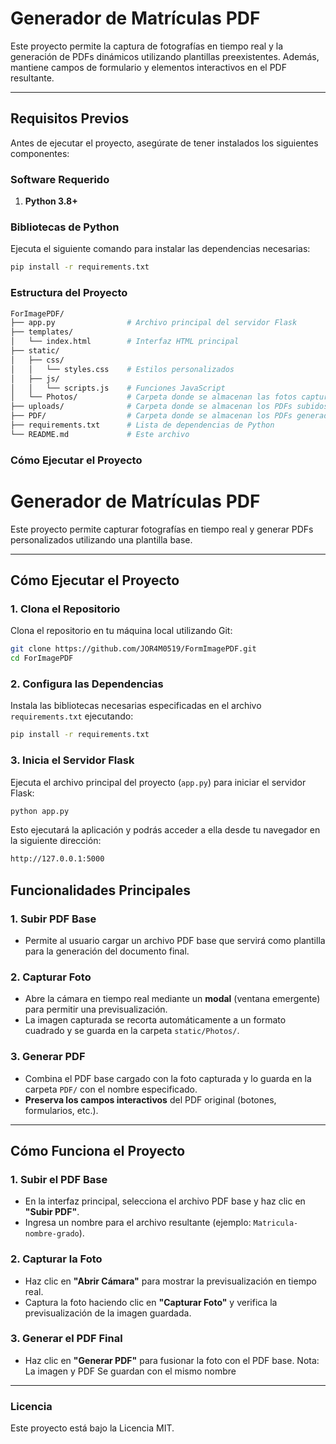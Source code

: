 # Generador de Matrículas PDF

Este proyecto permite la captura de fotografías en tiempo real y la generación de PDFs dinámicos utilizando plantillas preexistentes. Además, mantiene campos de formulario y elementos interactivos en el PDF resultante.

---

## **Requisitos Previos**

Antes de ejecutar el proyecto, asegúrate de tener instalados los siguientes componentes:

### **Software Requerido**
1. **Python 3.8+**

### **Bibliotecas de Python**
Ejecuta el siguiente comando para instalar las dependencias necesarias:
```bash
pip install -r requirements.txt
```

### **Estructura del Proyecto**

```bash
ForImagePDF/
├── app.py                # Archivo principal del servidor Flask
├── templates/
│   └── index.html        # Interfaz HTML principal
├── static/
│   ├── css/
│   │   └── styles.css    # Estilos personalizados
│   ├── js/
│   │   └── scripts.js    # Funciones JavaScript
│   └── Photos/           # Carpeta donde se almacenan las fotos capturadas
├── uploads/              # Carpeta donde se almacenan los PDFs subidos
├── PDF/                  # Carpeta donde se almacenan los PDFs generados
├── requirements.txt      # Lista de dependencias de Python
└── README.md             # Este archivo
```
### **Cómo Ejecutar el Proyecto**

# Generador de Matrículas PDF

Este proyecto permite capturar fotografías en tiempo real y generar PDFs personalizados utilizando una plantilla base.

---

## **Cómo Ejecutar el Proyecto**

### 1. Clona el Repositorio

Clona el repositorio en tu máquina local utilizando Git:

```bash
git clone https://github.com/JOR4M0519/FormImagePDF.git
cd ForImagePDF
```

### 2. Configura las Dependencias

Instala las bibliotecas necesarias especificadas en el archivo `requirements.txt` ejecutando:

```bash
pip install -r requirements.txt
```

### 3. Inicia el Servidor Flask

Ejecuta el archivo principal del proyecto (`app.py`) para iniciar el servidor Flask:

```bash
python app.py
```

Esto ejecutará la aplicación y podrás acceder a ella desde tu navegador en la siguiente dirección:
```bash
http://127.0.0.1:5000
```
## **Funcionalidades Principales**

### **1. Subir PDF Base**
- Permite al usuario cargar un archivo PDF base que servirá como plantilla para la generación del documento final.

### **2. Capturar Foto**
- Abre la cámara en tiempo real mediante un **modal** (ventana emergente) para permitir una previsualización.
- La imagen capturada se recorta automáticamente a un formato cuadrado y se guarda en la carpeta `static/Photos/`.

### **3. Generar PDF**
- Combina el PDF base cargado con la foto capturada y lo guarda en la carpeta `PDF/` con el nombre especificado.
- **Preserva los campos interactivos** del PDF original (botones, formularios, etc.).

---

## **Cómo Funciona el Proyecto**

### **1. Subir el PDF Base**
   - En la interfaz principal, selecciona el archivo PDF base y haz clic en **"Subir PDF"**.
   - Ingresa un nombre para el archivo resultante (ejemplo: `Matricula-nombre-grado`).
### **2. Capturar la Foto**
   - Haz clic en **"Abrir Cámara"** para mostrar la previsualización en tiempo real.
   - Captura la foto haciendo clic en **"Capturar Foto"** y verifica la previsualización de la imagen guardada.
    
### **3. Generar el PDF Final**
   - Haz clic en **"Generar PDF"** para fusionar la foto con el PDF base.
Nota: La imagen y PDF Se guardan con el mismo nombre
---

### Licencia
Este proyecto está bajo la Licencia MIT.
